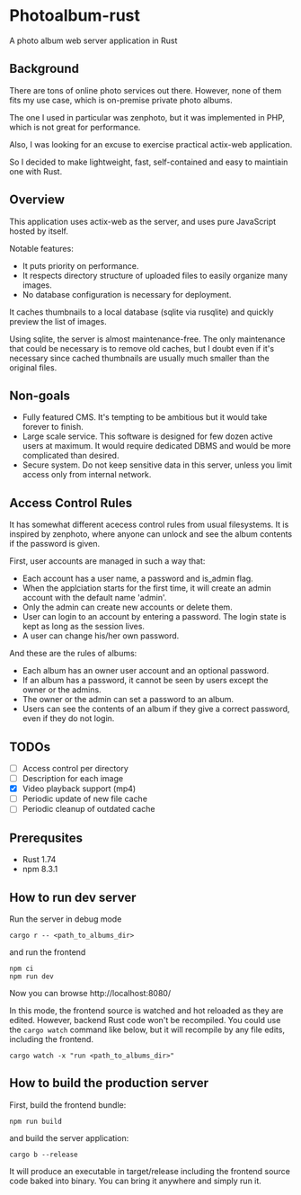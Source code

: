 # Photoalbum-rust

A photo album web server application in Rust

## Background

There are tons of online photo services out there.
However, none of them fits my use case, which is on-premise
private photo albums.

The one I used in particular was zenphoto, but it was implemented
in PHP, which is not great for performance.

Also, I was looking for an excuse to exercise practical actix-web
application.

So I decided to make lightweight, fast, self-contained and
easy to maintiain one with Rust.


## Overview

This application uses actix-web as the server, and uses pure
JavaScript hosted by itself.

Notable features:

* It puts priority on performance.
* It respects directory structure of uploaded files to easily organize many images.
* No database configuration is necessary for deployment.

It caches thumbnails to a local database (sqlite via rusqlite)
and quickly preview the list of images.

Using sqlite, the server is almost maintenance-free.
The only maintenance that could be necessary is to remove old caches,
but I doubt even if it's necessary since cached thumbnails are usually
much smaller than the original files.


## Non-goals

* Fully featured CMS. It's tempting to be ambitious but it would take forever to finish.
* Large scale service. This software is designed for few dozen active users at maximum. It would require dedicated DBMS and would be more complicated than desired.
* Secure system. Do not keep sensitive data in this server, unless you limit access only from internal network.


## Access Control Rules

It has somewhat different acecess control rules from usual filesystems. It is inspired by zenphoto, where anyone can unlock and see the album contents if the password is given.

First, user accounts are managed in such a way that:

* Each account has a user name, a password and is_admin flag.
* When the applciation starts for the first time, it will create an admin account with the default name 'admin'.
* Only the admin can create new accounts or delete them.
* User can login to an account by entering a password. The login state is kept as long as the session lives.
* A user can change his/her own password.

And these are the rules of albums:

* Each album has an owner user account and an optional password.
* If an album has a password, it cannot be seen by users except the owner or the admins.
* The owner or the admin can set a password to an album.
* Users can see the contents of an album if they give a correct password, even if they do not login.


## TODOs

* [ ] Access control per directory
* [ ] Description for each image
* [x] Video playback support (mp4)
* [ ] Periodic update of new file cache
* [ ] Periodic cleanup of outdated cache

## Prerequsites

* Rust 1.74
* npm 8.3.1

## How to run dev server

Run the server in debug mode

```
cargo r -- <path_to_albums_dir>
```

and run the frontend

```
npm ci
npm run dev
```

Now you can browse http://localhost:8080/

In this mode, the frontend source is watched and hot reloaded as they are edited.
However, backend Rust code won't be recompiled.
You could use the `cargo watch` command like below, but it will recompile by any file edits, including the frontend.

```
cargo watch -x "run <path_to_albums_dir>"
```


## How to build the production server

First, build the frontend bundle:

```
npm run build
```

and build the server application:

```
cargo b --release
```

It will produce an executable in target/release including the frontend source code baked into binary.
You can bring it anywhere and simply run it.
